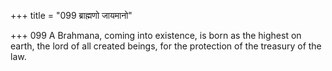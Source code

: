 +++
title = "099 ब्राह्मणो जायमानो"

+++
099	A Brahmana, coming into existence, is born as the highest on earth, the lord of all created beings, for the protection of the treasury of the law.